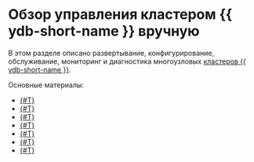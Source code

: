 # Обзор управления кластером {{ ydb-short-name }} вручную

В этом разделе описано развертывание, конфигурирование, обслуживание, мониторинг и диагностика многоузловых [кластеров {{ ydb-short-name }}](../../concepts/cluster/index.md).

Основные материалы:

- [{#T}](../../deploy/index.md)
- [{#T}](../../maintenance/manual/index.md)
- [{#T}](../../devops/manual/monitoring.md)
- [{#T}](logging.md)
- [{#T}](backup-and-recovery.md)
- [{#T}](../../reference/embedded-ui/index.md)
- [{#T}](system-views.md)
